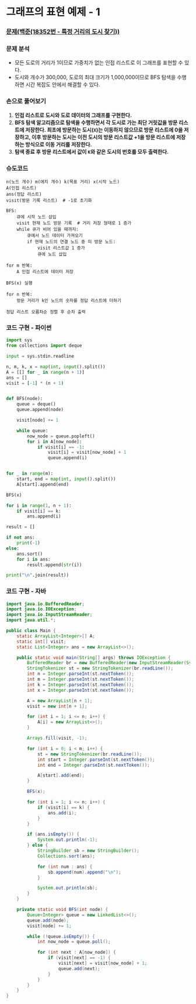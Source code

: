 # 그래프의 표현 예제 - 1

### [문제(백준(18352번 - 특정 거리의 도시 찾기))](https://www.acmicpc.net/problem/18352)

### 문제 분석
- 모든 도로의 거리가 1이므로 가중치가 없는 인접 리스트로 이 그래프를 표현할 수 있다.
- 도시와 개수가 300,000, 도로의 최대 크기가 1,000,000이므로 BFS 탐색을 수행하면 시간 복잡도 안에서 해결할 수 있다.

### 손으로 풀어보기
1. **인접 리스트로 도시와 도로 데이터의 그래프를 구현한다.**
2. **BFS 탐색 알고리즘으로 탐색을 수행하면서 각 도시로 가는 최단 거릿값을 방문 리스트에 저장한다. 최초에 방문하는 도시(`X`)는 이동하지 않으므로 방문 리스트에 0을 저장하고, 
   이후 방문하는 도시는 이전 도시의 방문 리스트값 +1을 방문 리스트에 저장하는 방식으로 이동 거리를 저장한다.**
3. **탐색 종료 후 방문 리스트에서 값이 `K`와 같은 도시의 번호를 모두 출력한다.**

### 슈도코드
```text
n(노드 개수) m(에지 개수) k(목표 거리) x(시작 노드)
A(인접 리스트)
ans(정답 리스트)
visit(방문 기록 리스트)  # -1로 초기화

BFS:
    큐에 시작 노드 삽입
    visit 현재 노드 방문 기록  # 거리 저장 형태로 1 증가
    while 큐가 비어 있을 때까지:
        큐에서 노드 데이터 가져오기
        if 현재 노드의 연결 노드 중 미 방문 노드:
            visit 리스트값 1 증가
            큐에 노드 삽입

for m 반복:
    A 인접 리스트에 데이터 저장
    
BFS(x) 실행

for n 반복:
    방문 거리가 k인 노드의 숫자를 정답 리스트에 더하기

정답 리스트 오름차순 정렬 후 순차 출력
```

### 코드 구현 - 파이썬
```python
import sys
from collections import deque

input = sys.stdin.readline

n, m, k, x = map(int, input().split())
A = [[] for _ in range(n + 1)]
ans = []
visit = [-1] * (n + 1)


def BFS(node):
    queue = deque()
    queue.append(node)

    visit[node] += 1

    while queue:
        now_node = queue.popleft()
        for i in A[now_node]:
            if visit[i] == -1:
                visit[i] = visit[now_node] + 1
                queue.append(i)


for _ in range(m):
    start, end = map(int, input().split())
    A[start].append(end)

BFS(x)

for i in range(1, n + 1):
    if visit[i] == k:
        ans.append(i)

result = []

if not ans:
    print(-1)
else:
    ans.sort()
    for i in ans:
        result.append(str(i))

print("\n".join(result))
```

### 코드 구현 - 자바
```java
import java.io.BufferedReader;
import java.io.IOException;
import java.io.InputStreamReader;
import java.util.*;

public class Main {
    static ArrayList<Integer>[] A;
    static int[] visit;
    static List<Integer> ans = new ArrayList<>();

    public static void main(String[] args) throws IOException {
        BufferedReader br = new BufferedReader(new InputStreamReader(System.in));
        StringTokenizer st = new StringTokenizer(br.readLine());
        int n = Integer.parseInt(st.nextToken());
        int m = Integer.parseInt(st.nextToken());
        int k = Integer.parseInt(st.nextToken());
        int x = Integer.parseInt(st.nextToken());

        A = new ArrayList[n + 1];
        visit = new int[n + 1];

        for (int i = 1; i <= n; i++) {
            A[i] = new ArrayList<>();
        }

        Arrays.fill(visit, -1);

        for (int i = 0; i < m; i++) {
            st = new StringTokenizer(br.readLine());
            int start = Integer.parseInt(st.nextToken());
            int end = Integer.parseInt(st.nextToken());

            A[start].add(end);
        }

        BFS(x);

        for (int i = 1; i <= n; i++) {
            if (visit[i] == k) {
                ans.add(i);
            }
        }

        if (ans.isEmpty()) {
            System.out.println(-1);
        } else {
            StringBuilder sb = new StringBuilder();
            Collections.sort(ans);

            for (int num : ans) {
                sb.append(num).append("\n");
            }

            System.out.println(sb);
        }
    }

    private static void BFS(int node) {
        Queue<Integer> queue = new LinkedList<>();
        queue.add(node);
        visit[node] += 1;

        while (!queue.isEmpty()) {
            int now_node = queue.poll();

            for (int next : A[now_node]) {
                if (visit[next] == -1) {
                    visit[next] = visit[now_node] + 1;
                    queue.add(next);
                }
            }
        }
    }
}
```